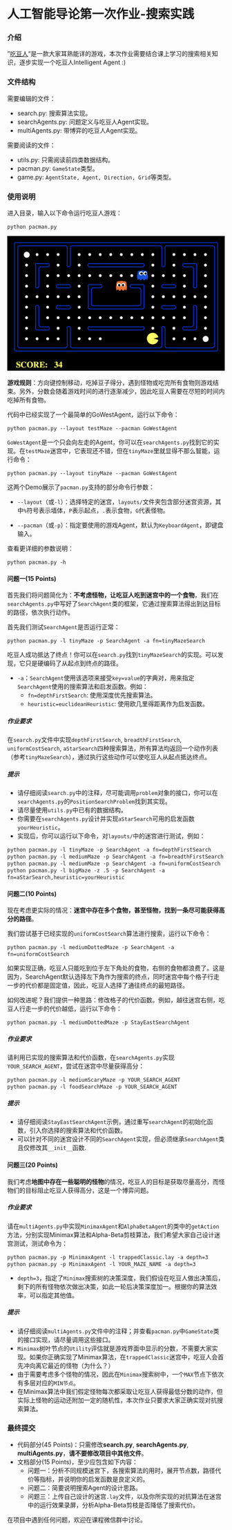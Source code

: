 # 人工智能导论第一次作业-搜索实践

### 介绍

”[吃豆人]((https://en.wikipedia.org/wiki/Pac-Man))“是一款大家耳熟能详的游戏，本次作业需要结合课上学习的搜索相关知识，逐步实现一个吃豆人Intelligent Agent :)



### 文件结构

需要编辑的文件：

* search.py: 搜索算法实现。
* searchAgents.py: 问题定义与吃豆人Agent实现。
* multiAgents.py: 带博弈的吃豆人Agent实现。

需要阅读的文件：

* utils.py: 只需阅读前四类数据结构。
* pacman.py: ```GameState```类型。
* game.py: ```AgentState, Agent, Direction, Grid```等类型。



### 使用说明

进入目录，输入以下命令运行吃豆人游戏：

```
python pacman.py 
```

![image-20210223144315030](assets/demo.png)

**游戏规则**：方向键控制移动，吃掉豆子得分，遇到怪物或吃完所有食物则游戏结束。另外，分数会随着游戏时间的进行逐渐减少，因此吃豆人需要在尽短的时间内吃掉所有食物。

代码中已经实现了一个最简单的GoWestAgent，运行以下命令：

```
python pacman.py --layout testMaze --pacman GoWestAgent
```

```GoWestAgent```是一个只会向左走的Agent，你可以在```searchAgents.py```找到它的实现。在```testMaze```迷宫中，它表现还不错，但在```tinyMaze```里就显得不那么智能，运行命令：

```
python pacman.py --layout tinyMaze --pacman GoWestAgent
```

这两个Demo展示了```pacman.py```支持的部分命令行参数：

* ```--layout```（或```-l```）：选择特定的迷宫，```layouts/```文件夹包含部分迷宫资源，其中```%```符号表示墙体，```P```表示起点，```.```表示食物，```G```代表怪物。

* ```--pacman```（或```-p```）：指定要使用的游戏Agent，默认为```KeyboardAgent```，即键盘输入。

查看更详细的参数说明：

``````
python pacman.py -h
``````



#### 问题一(15 Points)

首先我们将问题简化为：**不考虑怪物，让吃豆人吃到迷宫中的一个食物**，我们在```searchAgents.py```中写好了```SearchAgent```类的框架，它通过搜索算法得出到达目标的路径，依次执行动作。

首先我们测试```SearchAgent```是否运行正常：

````
python pacman.py -l tinyMaze -p SearchAgent -a fn=tinyMazeSearch
````

吃豆人成功抵达了终点！你可以在```search.py```找到```tinyMazeSearch```的实现。可以发现，它只是硬编码了从起点到终点的路径。

* ```-a```：```SearchAgent```使用该选项来接受```key=value```的字典对，用来指定```SearchAgent```使用的搜索算法和启发函数。例如：
  * ```fn=depthFirstSearch```: 使用深度优先搜索算法。
  * ```heuristic=euclideanHeuristic```: 使用欧几里得距离作为启发函数。

##### 作业要求

在```search.py```文件中实现```depthFirstSearch```, ```breadthFirstSearch```, ```uniformCostSearch```, ``aStarSearch``四种搜索算法，所有算法均返回一个动作列表（参考```tinyMazeSearch```），通过执行这些动作可以使吃豆人从起点抵达终点。

##### 提示

* 请仔细阅读```search.py```中的注释，尽可能调用```problem```对象的接口，你可以在```searchAgents.py```的```PositionSearchProblem```找到其实现。
* 请尽量使用```utils.py```中已有的数据结构。
* 你需要在```searchAgents.py```设计并实现```aStarSearch```可用的启发函数```yourHeuristic```。
* 实现后，你可以运行以下命令，对```layouts/```中的迷宫进行测试，例如：

```
python pacman.py -l tinyMaze -p SearchAgent -a fn=depthFirstSearch
python pacman.py -l mediumMaze -p SearchAgent -a fn=breadthFirstSearch
python pacman.py -l mediumMaze -p SearchAgent -a fn=uniformCostSearch
python pacman.py -l bigMaze -z .5 -p SearchAgent -a fn=aStarSearch,heuristic=yourHeuristic
```




#### 问题二(10 Points)

现在考虑更实际的情况：**迷宫中存在多个食物，甚至怪物，找到一条尽可能获得高分的路径**。

我们尝试基于已经实现的```uniformCostSearch```算法进行搜索，运行以下命令：

```
python pacman.py -l mediumDottedMaze -p SearchAgent -a fn=uniformCostSearch
```

如果实现正确，吃豆人只能吃到位于左下角处的食物，右侧的食物都浪费了。这是因为，SearchAgent默认选择左下角作为搜索的终点，同时迷宫中每个格子行走一步的代价都是固定值，因此，吃豆人选择了通往终点的最短路径。

如何改进呢？我们提供一种思路：修改格子的代价函数。例如，越往迷宫右侧，吃豆人行走一步的代价越低，运行以下命令：

```
python pacman.py -l mediumDottedMaze -p StayEastSearchAgent
```

##### 作业要求

请利用已实现的搜索算法和代价函数，在```searchAgents.py```实现```YOUR_SEARCH_AGENT```，尝试在迷宫中尽量获得高分：
```
python pacman.py -l mediumScaryMaze -p YOUR_SEARCH_AGENT
python pacman.py -l foodSearchMaze -p YOUR_SEARCH_AGENT
```

##### 提示

* 请仔细阅读```StayEastSearchAgent```示例，通过重写```searchAgent```的初始化函数，引入你选择的搜索算法和代价函数。
* 可以针对不同的迷宫设计不同的```SearchAgent```实现，但必须继承```SearchAgent```类且仅修改其```__init__```函数.


#### 问题三(20 Points)

我们考虑**地图中存在一些聪明的怪物**的情况，吃豆人的目标是获取尽量高分，而怪物们的目标阻止吃豆人获得高分，这是一个博弈问题。

##### 作业要求

请在```multiAgents.py```中实现`MinimaxAgent`和```AlphaBetaAgent```的类中的```getAction```方法，分别实现Minimax算法和Alpha-Beta剪枝算法，我们希望大家自己设计迷宫测试，测试命令为：

```
python pacman.py -p MinimaxAgent -l trappedClassic.lay -a depth=3
python pacman.py -p MinimaxAgent -l YOUR_MAZE_NAME -a depth=3
```

* ```depth=3```，指定了```Minimax```搜索树的决策深度，我们假设在吃豆人做出决策后，剩下的所有怪物依次做出决策，如此一轮后决策深度加一。根据你的算法效率，可以指定其他值。

##### 提示

* 请仔细阅读```multiAgents.py```文件中的注释；并查看```pacman.py```中```GameState```类的接口实现，请尽量调用这些接口。
* ```Minimax```树叶节点的```Utility```评估就是游戏界面中显示的分数，不需要大家实现。如果你正确实现了Minimax算法，在```trappedClassic```迷宫中，吃豆人会首先冲向离它最近的怪物（为什么？）
* 由于需要考虑多个怪物的情况，因此在```Minimax```搜索树中，一个```MAX```节点下依次有多层对应的```MIN节点```。
* 在Minimax算法中我们假定怪物每次都采取让吃豆人获得最低分数的动作，但实际上怪物的运动还附加一定的随机性，本次作业只要求大家正确实现对抗搜索算法。



### 最终提交

* 代码部分(45 Points)：只需修改**search.py**, **searchAgents.py**, **multiAgents.py**，**请不要修改项目中其他文件**。
* 文档部分(15 Points)，至少应包含如下内容：
  * 问题一：分析不同规模迷宫下，各搜索算法的用时，展开节点数，路径代价等指标，并说明你的启发函数是良定义的。
  * 问题二：简要说明搜索Agent的设计思路。
  * 问题三：上传自己设计的迷宫```.lay```文件，以及你所实现的对抗算法在迷宫中的运行效果录屏，分析Alpha-Beta剪枝是否降低了搜索代价。
  

在项目中遇到任何问题，欢迎在课程微信群中讨论。



